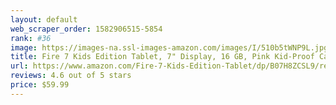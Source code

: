 ```yaml
---
layout: default 
﻿web_scraper_order: 1582906515-5854
rank: #36
image: https://images-na.ssl-images-amazon.com/images/I/510b5tWNP9L.jpg
title: Fire 7 Kids Edition Tablet, 7" Display, 16 GB, Pink Kid-Proof Case
url: https://www.amazon.com/Fire-7-Kids-Edition-Tablet/dp/B07H8ZCSL9/ref=zg_mw_pc_36?_encoding=UTF8&psc=1&refRID=XJT42DXBBEE9H9WCHFME
reviews: 4.6 out of 5 stars
price: $59.99 
---
```

